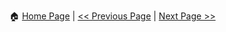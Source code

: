 
:house: [Home Page](README.md) | [<< Previous Page](Docker-CLI.md) | [Next Page >>](Miscellaneous.md)
